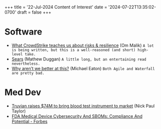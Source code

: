 +++
title = '22-Jul-2024 Content of Interest'
date = '2024-07-22T13:35:02-0700'
draft = false
+++


# Software

-   [What CrowdStrike teaches us about risks & resilience](https://om.co/2024/07/20/what-crowdstrike-crisis-teaches-us-about-risks-resilience/) (Om Malik) `A lot is being written, but this is a well-reasoned (and short) high-level take.`
-   [Sears](https://matduggan.com/sears/) (Mathew Duggan)
    `A little long, but an entertaining read nevertheless.`
-   [Why aren&rsquo;t we better at this?](https://samestuffdifferentday.net/2024/07/16/why-arent-we-better-at-this/) (Michael Eaton) `Both Agile and Waterfall are pretty bad.`


# Med Dev

-   [Truvian raises $74M to bring blood test instrument to market](https://www.medtechdive.com/news/truvian-raises-74m-blood-test-instrument/721938/) (Nick Paul Taylor)
-   [FDA Medical Device Cybersecurity And SBOMs: Compliance And Potential - Forbes](https://www.google.com/url?rct=j&sa=t&url=https://www.forbes.com/sites/forbestechcouncil/2024/07/22/fda-medical-device-cybersecurity-and-sboms-compliance-and-potential/&ct=ga&cd=CAIyGjdmYTYyZTUxM2FiM2QxMmY6Y29tOmVuOlVT&usg=AOvVaw2y83WEeg8qDGwidastLxnR)

